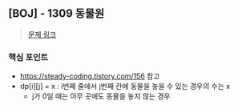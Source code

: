## [BOJ] - 1309 동물원
>[문제 링크](https://www.acmicpc.net/problem/1309)

### 핵심 포인트 
- https://steady-coding.tistory.com/156 참고 
- dp[i][j] = x : i번째 줄에서 j번째 칸에 동물을 놓을 수 있는 경우의 수는 x     
    - j가 0일 때는 아무 곳에도 동물을 놓지 않는 경우 
